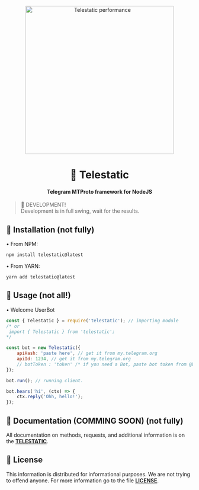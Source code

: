 <p align="center">

  <img width="400" src="https://img.freepik.com/premium-vector/a-white-paper-airplane-flies-in-the-sky-with-clouds-copy-space-vector-illustration_297535-3084.jpg" alt="Telestatic performance">

<p>

<h1 align="center">🛫 Telestatic</h1>

<h4 align="center">Telegram MTProto framework for NodeJS</h4>

> 🚧 DEVELOPMENT! <br/> 
> Development is in full swing, wait for the results.

## 🔑 Installation (not fully)

• From NPM:

```cmd
npm install telestatic@latest

```

• From YARN:

```cmd
yarn add telestatic@latest

```

## 🔌 Usage (not all!)
•  Welcome UserBot 
```js
const { Telestatic } = require('telestatic'); // importing module
/* or 
 import { Telestatic } from 'telestatic';
*/

const bot = new Telestatic({
    apiHash: 'paste here', // get it from my.telegram.org
    apiId: 1234, // get it from my.telegram.org
    // botToken : 'token' /* if you need a Bot, paste bot token from @BotFather */ 
});

bot.run(); // running client.

bot.hears('hi', (ctx) => {
    ctx.reply('Ohh, hello!');
});

```
## 📁 Documentation (COMMING SOON) (not fully)

All documentation on methods, requests, and additional information is on the **[TELESTATIC](https://telestatic.js.org)**.

## 📃 License 

This information is distributed for informational purposes. We are not trying to offend anyone. For more information go to the file **[LICENSE](https://github.com/spelsinx/telestatic/blob/main/LICENSE)**. 
